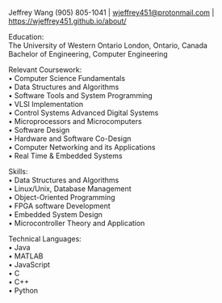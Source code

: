 Jeffrey Wang
(905) 805-1041 | wjeffrey451@protonmail.com | https://wjeffrey451.github.io/about/

Education: <br />
The University of Western Ontario	London, Ontario, Canada <br />
Bachelor of Engineering, Computer Engineering	<br />

Relevant Coursework: <br />
•	Computer Science Fundamentals	<br />
•	Data Structures and Algorithms <br />
•	Software Tools and System Programming <br />
•	VLSI Implementation <br />
•	Control Systems Advanced Digital Systems <br />
•	Microprocessors and Microcomputers <br />
•	Software Design <br />
•	Hardware and Software Co-Design <br />
•	Computer Networking and its Applications <br />
•	Real Time & Embedded Systems <br />

Skills: <br />
•	Data Structures and Algorithms <br />
•	Linux/Unix, Database Management <br />
•	Object-Oriented Programming <br />
•	FPGA software Development <br />
•	Embedded System Design <br />
•	Microcontroller Theory and Application <br />

Technical Languages: <br />
•	Java <br />
•	MATLAB <br />
•	JavaScript <br />
•	C <br />
•	C++ <br />
•	Python <br />
